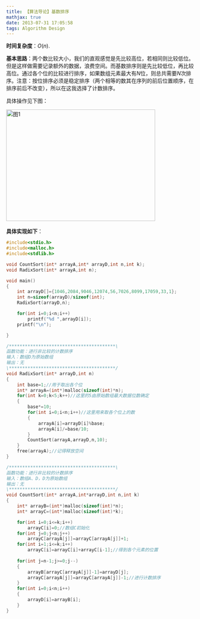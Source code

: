 ```yaml
---
title: 【算法导论】基数排序
mathjax: true
date: 2013-07-31 17:05:58
tags: Algorithm Design
---
```






**时间复杂度**：$O(n)$.

**基本思路**：两个数比较大小，我们的直观感觉是先比较高位，若相同则比较低位。但是这样做需要记录额外的数据，浪费空间。而基数排序则是先比较低位，再比较高位。通过各个位的比较进行排序，如果数组元素最大有$N$位，则总共需要$N$次排序。注意：按位排序必须是稳定排序（两个相等的数其在序列的前后位置顺序，在排序前后不改变），所以在这我选择了计数排序。

<!--more-->

具体操作见下图：

​     <img src="https://cdn.jsdelivr.net/gh/tengweitw/FigureBed@latest/20130731c/20130731c_fig001.jpg" width="400" height="300" title="图1" alt="图1" >

**具体实现如下**：

```cpp
#include<stdio.h>
#include<malloc.h>
#include<stdlib.h>

void CountSort(int* arrayA,int* arrayD,int n,int k);
void RadixSort(int* arrayA,int n);

void main()
{
	int arrayD[]={1046,2084,9046,12074,56,7026,8099,17059,33,1};
	int n=sizeof(arrayD)/sizeof(int);
	RadixSort(arrayD,n);

	for(int i=0;i<n;i++)
		printf("%d ",arrayD[i]);
	printf("\n");

}

/****************************************\
函数功能：进行非比较的计数排序
输入：数组D为原始数组
输出：无
\****************************************/
void RadixSort(int* arrayD,int n)
{
	int base=1;//用于取出各个位
	int* arrayA=(int*)malloc(sizeof(int)*n);
	for(int k=0;k<5;k++)//这里的5由原始数组最大数据位数确定
	{	
		base*=10;
		for(int i=0;i<n;i++)//这里用来取各个位上的数
		{
			arrayA[i]=arrayD[i]%base;
			arrayA[i]/=base/10;
		}
		CountSort(arrayA,arrayD,n,10);
	}
	free(arrayA);//记得释放空间
}

/****************************************\
函数功能：进行非比较的计数排序
输入：数组A、D，D为原始数组
输出：无
\****************************************/
void CountSort(int* arrayA,int*arrayD,int n,int k)
{
	int* arrayB=(int*)malloc(sizeof(int)*n);
	int* arrayC=(int*)malloc(sizeof(int)*k);

	for(int i=0;i<=k;i++)
		arrayC[i]=0;//数组C初始化
	for(int j=0;j<n;j++)
		arrayC[arrayA[j]]=arrayC[arrayA[j]]+1;
	for(int i=1;i<=k;i++)
		arrayC[i]=arrayC[i]+arrayC[i-1];//得到各个元素的位置
	
	for(int j=n-1;j>=0;j--)
	{
		arrayB[arrayC[arrayA[j]]-1]=arrayD[j];
		arrayC[arrayA[j]]=arrayC[arrayA[j]]-1;//进行计数排序
	}
	for(int i=0;i<n;i++)
	{
		arrayD[i]=arrayB[i];
	}
}
```

